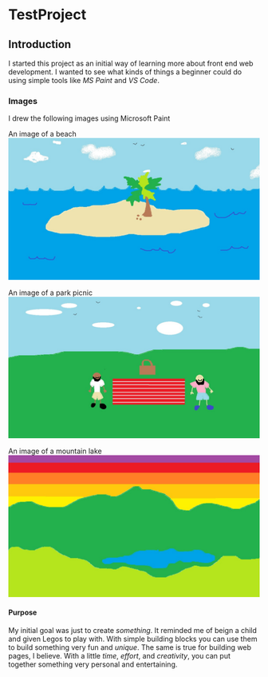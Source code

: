 # TestProject
## Introduction

I started this project as an initial way of learning more about front end web development.
I wanted to see what kinds of things a beginner could do using simple tools like *MS Paint* and *VS Code*. 

### Images

I drew the following images using Microsoft Paint

An image of a beach ![Beach](Beach.jpg)

An image of a park picnic ![Picnic](ParkPicnic.jpg)

An image of a mountain lake ![MountainLake](MountainLake.jpg)

#### Purpose
My initial goal was just to create _something_. It reminded me of beign a child and given Legos to play with. With simple building blocks you can use them to build something very fun and _unique_. The same is true for building web pages, I believe. With a little _*time*_, _*effort*_, and _*creativity*_, you can put together something very personal and entertaining. 
